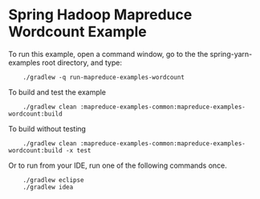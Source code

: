 Spring Hadoop Mapreduce Wordcount Example
=========================================

To run this example, open a command window, go to the the spring-yarn-examples root directory, and type:

		./gradlew -q run-mapreduce-examples-wordcount
		
To build and test the example

		./gradlew clean :mapreduce-examples-common:mapreduce-examples-wordcount:build
		
To build without testing

		./gradlew clean :mapreduce-examples-common:mapreduce-examples-wordcount:build -x test


Or to run from your IDE, run one of the following commands once.

		./gradlew eclipse
		./gradlew idea 

